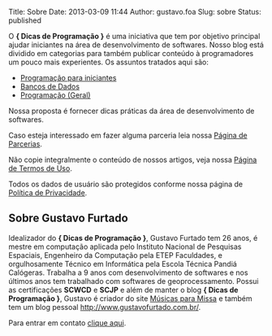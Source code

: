 Title: Sobre
Date: 2013-03-09 11:44
Author: gustavo.foa
Slug: sobre
Status: published

O **{ Dicas de Programação }** é uma iniciativa que tem por objetivo
principal ajudar iniciantes na área de desenvolvimento de softwares.
Nosso blog está dividido em categorias para também publicar conteúdo à
programadores um pouco mais experientes. Os assuntos tratados aqui são:

-   [Programação para
    iniciantes](http://www.dicasdeprogramacao.com.br/iniciante/ "Dicas de Programação para Iniciantes")
-   [Bancos de
    Dados](http://www.dicasdeprogramacao.com.br/bancos-de-dados/ "Dicas sobre bancos de dados")
-   [Programação (Geral)](http://www.dicasdeprogramacao.com.br/programacao/)

Nossa proposta é fornecer dicas práticas da área de desenvolvimento de
softwares.

Caso esteja interessado em fazer alguma parceria leia nossa [Página de
Parcerias](http://www.dicasdeprogramacao.com.br/parcerias/ "Parcerias com o { Dicas de Programação }").

Não copie integralmente o conteúdo de nossos artigos, veja nossa [Página
de Termos de
Uso](http://www.dicasdeprogramacao.com.br/termos-de-uso/ "Termos de Uso - { Dicas de Programação }").

Todos os dados de usuário são protegidos conforme nossa página de
[Política de
Privacidade](http://www.dicasdeprogramacao.com.br/politica-de-privacidade/ "Política de Privacidade - { Dicas de Programação }").

Sobre Gustavo Furtado
---------------------

Idealizador do **{ Dicas de Programação }**, Gustavo Furtado tem 26
anos, é mestre em computação aplicada pelo Instituto Nacional de
Pesquisas Espaciais, Engenheiro da Computação pela ETEP Faculdades, e
orgulhosamente Técnico em Informática pela Escola Técnica Pandiá
Calógeras. Trabalha a 9 anos com desenvolvimento de softwares e nos
últimos anos tem trabalhado com softwares de geoprocessamento. Possui as
certificações **SCWCD** e **SCJP** e além de manter o blog **{ Dicas de
Programação }**, Gustavo é criador do site [Músicas para
Missa](http://musicasparamissa.com.br) e também tem um blog
pessoal <http://www.gustavofurtado.com.br/>.

Para entrar em contato [clique
aqui](http://www.dicasdeprogramacao.com.br/contato/ "Contato").
